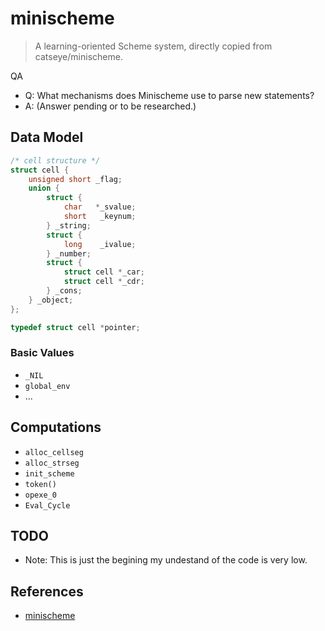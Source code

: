 # minischeme

> A learning-oriented Scheme system, directly copied from catseye/minischeme.

QA

- Q: What mechanisms does Minischeme use to parse new statements?
- A: (Answer pending or to be researched.)

## Data Model

```c
/* cell structure */
struct cell {
	unsigned short _flag;
	union {
		struct {
			char   *_svalue;
			short   _keynum;
		} _string;
		struct {
			long    _ivalue;
		} _number;
		struct {
			struct cell *_car;
			struct cell *_cdr;
		} _cons;
	} _object;
};
```

```c
typedef struct cell *pointer;
```

### Basic Values

- `_NIL`
- `global_env`
- ...

## Computations

- `alloc_cellseg`
- `alloc_strseg`
- `init_scheme`
- `token()`
- `opexe_0`
- `Eval_Cycle`

## TODO

- Note: This is just the begining my undestand of the code is very low.

## References

- [minischeme](https://github.com/catseye/minischeme)
